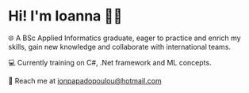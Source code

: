 # Hi! I'm Ioanna 🙋‍♀

🌐 A BSc Applied Informatics graduate, eager to practice and enrich my skills, gain new knowledge and collaborate with international teams.

💻 Currently training on C#, .Net framework and ML concepts. 

📧 Reach me at ionpapadopoulou@hotmail.com
